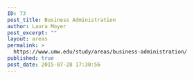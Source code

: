 ```yaml
---
ID: 73
post_title: Business Administration
author: Laura Moyer
post_excerpt: ""
layout: areas
permalink: >
  https://www.umw.edu/study/areas/business-administration/
published: true
post_date: 2015-07-28 17:30:56
---
```


<!-- Types Custom Fields: -->

<!-- End Types Custom Fields -->